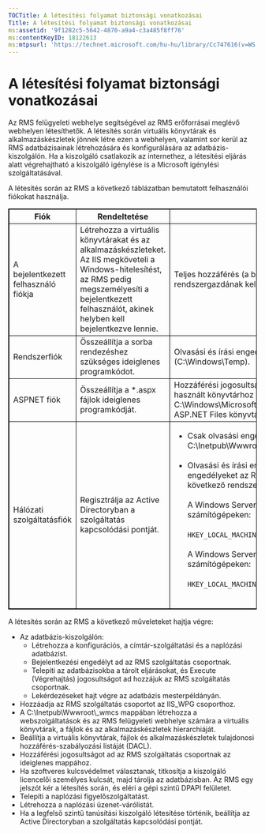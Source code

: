 ```yaml
---
TOCTitle: A létesítési folyamat biztonsági vonatkozásai
Title: A létesítési folyamat biztonsági vonatkozásai
ms:assetid: '9f1282c5-5642-4870-a9a4-c3a485f8ff76'
ms:contentKeyID: 18122613
ms:mtpsurl: 'https://technet.microsoft.com/hu-hu/library/Cc747616(v=WS.10)'
---
```


A létesítési folyamat biztonsági vonatkozásai
=============================================

Az RMS felügyeleti webhelye segítségével az RMS erőforrásai meglévő webhelyen létesíthetők. A létesítés során virtuális könyvtárak és alkalmazáskészletek jönnek létre ezen a webhelyen, valamint sor kerül az RMS adatbázisainak létrehozására és konfigurálására az adatbázis-kiszolgálón. Ha a kiszolgáló csatlakozik az internethez, a létesítési eljárás alatt végrehajtható a kiszolgáló igénylése is a Microsoft igénylési szolgáltatásával.

A létesítés során az RMS a következő táblázatban bemutatott felhasználói fiókokat használja.


 
<p></p>
<table style="border:1px solid black;">
<colgroup>
<col width="33%" />
<col width="33%" />
<col width="33%" />
</colgroup>
<thead>
<tr class="header">
<th style="border:1px solid black;" >Fiók</th>
<th style="border:1px solid black;" >Rendeltetése</th>
<th style="border:1px solid black;" >Engedélyek</th>
</tr>
</thead>
<tbody>
<tr class="odd">
<td style="border:1px solid black;">A bejelentkezett felhasználó fiókja</td>
<td style="border:1px solid black;">Létrehozza a virtuális könyvtárakat és az alkalmazáskészleteket. Az IIS megköveteli a Windows-hitelesítést, az RMS pedig megszemélyesíti a bejelentkezett felhasználót, akinek helyben kell bejelentkezve lennie.</td>
<td style="border:1px solid black;">Teljes hozzáférés (a bejelentkezett felhasználónak helyi rendszergazdának kell lennie).</td>
</tr>
<tr class="even">
<td style="border:1px solid black;">Rendszerfiók</td>
<td style="border:1px solid black;">Összeállítja a sorba rendezéshez szükséges ideiglenes programkódot.</td>
<td style="border:1px solid black;">Olvasási és írási engedély a Windows ideiglenes mappájához (C:\Windows\Temp).</td>
</tr>
<tr class="odd">
<td style="border:1px solid black;">ASPNET fiók</td>
<td style="border:1px solid black;">Összeállítja a *.aspx fájlok ideiglenes programkódját.</td>
<td style="border:1px solid black;">Hozzáférési jogosultság az átmeneti programkód gyorsítótáraként használt könyvtárhoz (ez alapértelmezés szerint a C:\Windows\Microsoft.NET\Framework\v1.1.4322\Temporary ASP.NET Files könyvtár).</td>
</tr>
<tr class="even">
<td style="border:1px solid black;">Hálózati szolgáltatásfiók</td>
<td style="border:1px solid black;">Regisztrálja az Active Directoryban a szolgáltatás kapcsolódási pontját.</td>
<td style="border:1px solid black;"><ul>
<li>Csak olvasási engedély a létesítő helyhez (általában a C:\Inetpub\Wwwroot\Provisioning mappához).<br />
<br />
</li>
<li>Olvasási és írási engedély a <strong>DRMS</strong> rendszerleíró kulcshoz. Az engedélyeket az RMS telepítője adja, és ez hozza létre a következő rendszerleíró kulcsot is.<br />
<br />
A Windows Server 2003 rendszer 32 bites verziójával működő számítógépeken:<br />
<br />
<code>HKEY_LOCAL_MACHINE\Software\Microsoft\DRMS\1.0</code><br />
<br />
A Windows Server 2003 rendszer 64 bites verziójával működő számítógépeken:<br />
<br />
<code>HKEY_LOCAL_MACHINE\Software\WOW6432Node\Microsoft\DRMS\1.0</code><br />
<br />
</li>
</ul></td>
</tr>
</tbody>
</table>
 

A létesítés során az RMS a következő műveleteket hajtja végre:

-   Az adatbázis-kiszolgálón:
    -   Létrehozza a konfigurációs, a címtár-szolgáltatási és a naplózási adatbázist.
    -   Bejelentkezési engedélyt ad az RMS szolgáltatás csoportnak.
    -   Telepíti az adatbázisokba a tárolt eljárásokat, és Execute (Végrehajtás) jogosultságot ad hozzájuk az RMS szolgáltatás csoportnak.
    -   Lekérdezéseket hajt végre az adatbázis mesterpéldányán.
-   Hozzáadja az RMS szolgáltatás csoportot az IIS\_WPG csoporthoz.
-   A C:\\Inetpub\\Wwwroot\\\_wmcs mappában létrehozza a webszolgáltatások és az RMS felügyeleti webhelye számára a virtuális könyvtárak, a fájlok és az alkalmazáskészletek hierarchiáját.
-   Beállítja a virtuális könyvtárak, fájlok és alkalmazáskészletek tulajdonosi hozzáférés-szabályozási listáját (DACL).
-   Hozzáférési jogosultságot ad az RMS szolgáltatás csoportnak az ideiglenes mappához.
-   Ha szoftveres kulcsvédelmet választanak, titkosítja a kiszolgáló licencelői személyes kulcsát, majd tárolja az adatbázisban. Az RMS egy jelszót kér a létesítés során, és eléri a gépi szintű DPAPI felületet.
-   Telepíti a naplózási figyelőszolgáltatást.
-   Létrehozza a naplózási üzenet-várólistát.
-   Ha a legfelső szintű tanúsítási kiszolgáló létesítése történik, beállítja az Active Directoryban a szolgáltatás kapcsolódási pontját.
